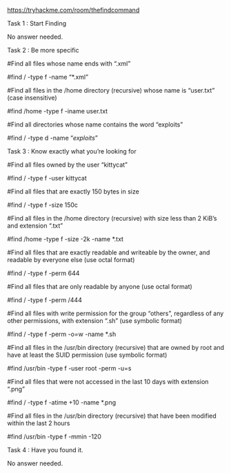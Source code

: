 https://tryhackme.com/room/thefindcommand

Task 1 : Start Finding

No answer needed.

Task 2 : Be more specific

#Find all files whose name ends with “.xml”

#find / -type f -name “*.xml”

#Find all files in the /home directory (recursive) whose name is “user.txt” (case insensitive)

#find /home -type f -iname user.txt

#Find all directories whose name contains the word “exploits”

#find / -type d -name “*exploits*”

Task 3 : Know exactly what you’re looking for

#Find all files owned by the user “kittycat”

#find / -type f -user kittycat

#Find all files that are exactly 150 bytes in size

#find / -type f -size 150c

#Find all files in the /home directory (recursive) with size less than 2 KiB’s and extension “.txt”

#find /home -type f -size -2k -name *.txt

#Find all files that are exactly readable and writeable by the owner, and readable by everyone else (use octal format)

#find / -type f -perm 644

#Find all files that are only readable by anyone (use octal format)

#find / -type f -perm /444

#Find all files with write permission for the group “others”, regardless of any other permissions, with extension “.sh” (use symbolic format)

#find / -type f -perm -o=w -name *.sh

#Find all files in the /usr/bin directory (recursive) that are owned by root and have at least the SUID permission (use symbolic format)

#find /usr/bin -type f -user root -perm -u=s

#Find all files that were not accessed in the last 10 days with extension “.png”

#find / -type f -atime +10 -name *.png

#Find all files in the /usr/bin directory (recursive) that have been modified within the last 2 hours

#find /usr/bin -type f -mmin -120

Task 4 : Have you found it.

No answer needed.